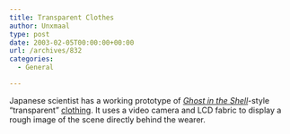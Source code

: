 ```yaml
---
title: Transparent Clothes
author: Unxmaal
type: post
date: 2003-02-05T00:00:00+00:00
url: /archives/832
categories:
  - General

---
```

Japanese scientist has a working prototype of _[Ghost in the Shell][1]_-style &#8220;transparent&#8221; [clothing][2]. It uses a video camera and LCD fabric to display a rough image of the scene directly behind the wearer.

 [1]: http://www.manga.com/ghost/ghost.html
 [2]: http://www.ananova.com/news/story/sm_747591.html?menu=news.latestheadlines